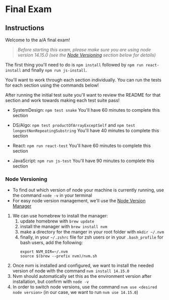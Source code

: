 # Final Exam

## Instructions

Welcome to the a/A final exam!

> _Before starting this exam, please make sure you are using node version 14.15.0 (see the [Node Versioning](#node-versioning) section below for details)_

The first thing you'll need to do is `npm install` followed by `npm run react-install` and finally `npm run js-install`.

You'll want to work through each section individually. You can run the tests for each section using the commands below!

After running the initial test suite you'll want to review the README for that section and work towards making each test suite pass!

- SystemDesign: `npm test snake`
  You'll have 60 minutes to complete this section

- DS/Algo: `npm test productOfArrayExceptSelf` and `npm test longestNonRepeatingSubstring`
  You'll have 40 minutes to complete this section

- React: `npm run react-test`
  You'll have 60 minutes to complete this section

- JavaScript: `npm run js-test`
  You'll have 90 minutes to complete this section

### Node Versioning

- To find out which version of node your machine is currently running, use the command `node -v` in your terminal
- For easy node version management, we'll use the [Node Version Manager](https://github.com/nvm-sh/nvm)

1. We can use homebrew to install the manager:
   1. update homebrew with `brew update`
   2. install the manager with `brew install nvm`
   3. make a directory for the manger in your root folder with `mkdir ~/.nvm`
   4. finally, in your `~/.zshrc` file for zsh users or in your `.bash_profile` for bash users, add the following:
      ```
      export NVM_DIR=~/.nvm
      source $(brew --prefix nvm)/nvm.sh
      ```
1. Once nvm is installed and configured, we want to install the needed version of node with the command `nvm install 14.15.0`
1. Nvm should automatically set this as the environment version after installation, but confirm with `node -v`
1. In order to switch node versions, use the command `nvm use <desired node version>` (in our case, we want to run `nvm use 14.15.0`)
